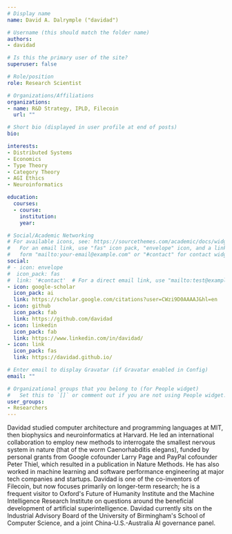 ```yaml
---
# Display name
name: David A. Dalrymple ("davidad")

# Username (this should match the folder name)
authors:
- davidad

# Is this the primary user of the site?
superuser: false

# Role/position
role: Research Scientist

# Organizations/Affiliations
organizations:
- name: R&D Strategy, IPLD, Filecoin
  url: ""

# Short bio (displayed in user profile at end of posts)
bio:

interests:
- Distributed Systems
- Economics
- Type Theory
- Category Theory
- AGI Ethics
- Neuroinformatics

education:
  courses:
  - course:
    institution:
    year:

# Social/Academic Networking
# For available icons, see: https://sourcethemes.com/academic/docs/widgets/#icons
#   For an email link, use "fas" icon pack, "envelope" icon, and a link in the
#   form "mailto:your-email@example.com" or "#contact" for contact widget.
social:
# - icon: envelope
#  icon_pack: fas
#  link: '#contact'  # For a direct email link, use "mailto:test@example.org".
- icon: google-scholar
  icon_pack: ai
  link: https://scholar.google.com/citations?user=CWzi9D0AAAAJ&hl=en
- icon: github
  icon_pack: fab
  link: https://github.com/davidad
- icon: linkedin
  icon_pack: fab
  link: https://www.linkedin.com/in/davidad/
- icon: link
  icon_pack: fas
  link: https://davidad.github.io/

# Enter email to display Gravatar (if Gravatar enabled in Config)
email: ""

# Organizational groups that you belong to (for People widget)
#   Set this to `[]` or comment out if you are not using People widget.  
user_groups:
- Researchers
---
```


Davidad studied computer architecture and programming languages at MIT, then biophysics and neuroinformatics at Harvard. He led an international collaboration to employ new methods to interrogate the smallest nervous system in nature (that of the worm Caenorhabditis elegans), funded by personal grants from Google cofounder Larry Page and PayPal cofounder Peter Thiel, which resulted in a publication in Nature Methods. He has also worked in machine learning and software performance engineering at major tech companies and startups. Davidad is one of the co-inventors of Filecoin, but now focuses primarily on longer-term research; he is a frequent visitor to Oxford's Future of Humanity Institute and the Machine Intelligence Research Institute on questions around the beneficial development of artificial superintelligence. Davidad currently sits on the Industrial Advisory Board of the University of Birmingham's School of Computer Science, and a joint China-U.S.-Australia AI governance panel.
